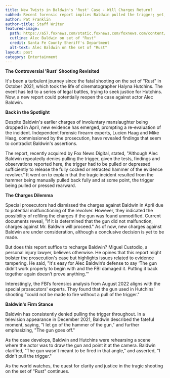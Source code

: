 ```yaml
---
title: New Twists in Baldwin's 'Rust' Case - Will Charges Return?
subhed: Recent forensic report implies Baldwin pulled the trigger; yet, the actor firmly denies.
author: Pat Franklin
author-title: Staff Writer
featured-image: 
  path: https://a57.foxnews.com/static.foxnews.com/foxnews.com/content/uploads/2023/02/640/320/alec-baldwin-rust-filming.jpg?ve=1&tl=1
  cutline: Alec Baldwin on set of "Rust"
  credit: Santa Fe County Sheriff's Department
  alt-text: Alec Baldwin on the set of "Rust"
layout: post
category: Entertainment
---
```


**The Controversial 'Rust' Shooting Revisited**

It's been a turbulent journey since the fatal shooting on the set of "Rust" in October 2021, which took the life of cinematographer Halyna Hutchins. The event has led to a series of legal battles, trying to seek justice for Hutchins. Now, a new report could potentially reopen the case against actor Alec Baldwin.

**Back in the Spotlight**

Despite Baldwin's earlier charges of involuntary manslaughter being dropped in April, new evidence has emerged, prompting a re-evaluation of the incident. Independent forensic firearm experts, Lucien Haag and Mike Haag, commissioned by the prosecution, have revealed findings that seem to contradict Baldwin's assertions.

The report, recently acquired by Fox News Digital, stated, "Although Alec Baldwin repeatedly denies pulling the trigger, given the tests, findings and observations reported here, the trigger had to be pulled or depressed sufficiently to release the fully cocked or retracted hammer of the evidence revolver." It went on to explain that the tragic incident resulted from the hammer being manually pulled back fully and at some point, the trigger being pulled or pressed rearward.

**The Charges Dilemma**

Special prosecutors had dismissed the charges against Baldwin in April due to potential malfunctioning of the revolver. However, they indicated the possibility of refiling the charges if the gun was found unmodified. Current documents reveal, "If it is determined that the gun did not malfunction, charges against Mr. Baldwin will proceed." As of now, new charges against Baldwin are under consideration, although a conclusive decision is yet to be made.

But does this report suffice to recharge Baldwin? Miguel Custodio, a personal injury lawyer, believes otherwise. He opines that this report might bolster the prosecution's case but highlights issues related to evidence tampering. He said, "It's easy for Alec Baldwin’s defense to say ‘The gun didn’t work properly to begin with and the FBI damaged it. Putting it back together again doesn’t prove anything.’"

Interestingly, the FBI’s forensics analysis from August 2022 aligns with the special prosecutors' experts. They found that the gun used in Hutchins' shooting "could not be made to fire without a pull of the trigger."

**Baldwin's Firm Stance**

Baldwin has consistently denied pulling the trigger throughout. In a television appearance in December 2021, Baldwin described the fateful moment, saying, "I let go of the hammer of the gun," and further emphasizing, "The gun goes off."

As the case develops, Baldwin and Hutchins were rehearsing a scene where the actor was to draw the gun and point it at the camera. Baldwin clarified, "The gun wasn't meant to be fired in that angle," and asserted, "I didn't pull the trigger."

As the world watches, the quest for clarity and justice in the tragic shooting on the set of "Rust" continues.
